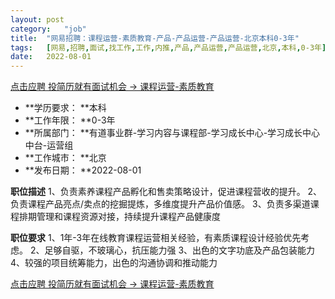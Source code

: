 ```yaml
---
layout:	post
category:	"job"
title:	"网易招聘：课程运营-素质教育-产品-产品运营-产品运营-北京本科0-3年"
tags:	[网易,招聘,面试,找工作,工作,内推,产品,产品运营,产品运营,北京,本科,0-3年]
date:	2022-08-01
---
```


[点击应聘 投简历就有面试机会 -> 课程运营-素质教育](http://mobile.bole.netease.com/bole/boleDetail?id=37402&employeeId=346f03c3cda5f04c&key=all)



- **学历要求： **本科
- **工作年限： **0-3年
- **所属部门： **有道事业群-学习内容与课程部-学习成长中心-学习成长中心中台-运营组
- **工作城市： **北京
- **发布日期： **2022-08-01



**职位描述**
1、负责素养课程产品孵化和售卖策略设计，促进课程营收的提升。
2、负责课程产品亮点/卖点的挖掘提炼，多维度提升产品价值感。
3、负责多渠道课程排期管理和课程资源对接，持续提升课程产品健康度



**职位要求**
1、1年-3年在线教育课程运营相关经验，有素质课程设计经验优先考虑。
2、足够自驱，不玻璃心，抗压能力强
3、出色的文字功底及产品包装能力
4、较强的项目统筹能力，出色的沟通协调和推动能力



[点击应聘 投简历就有面试机会 -> 课程运营-素质教育](http://mobile.bole.netease.com/bole/boleDetail?id=37402&employeeId=346f03c3cda5f04c&key=all)